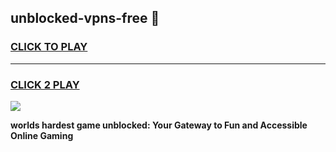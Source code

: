 
## unblocked-vpns-free 👋
<h3>
<a href="https://premium.freeplayer.one?title=unblocked-vpns-free&ref=14F">CLICK TO PLAY</a></h3>
<hr>

<h3>
<a href="https://premium.freeplayer.one?title=unblocked-vpns-free&ref=14F">CLICK 2 PLAY</a>
  
</h3>

<a href="https://premium.freeplayer.one?title=unblocked-vpns-free&ref=12F/"><img src="https://clearcache.store/games.png"></a>


**worlds hardest game unblocked: Your Gateway to Fun and Accessible Online Gaming**
